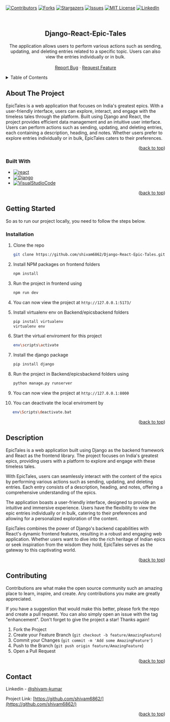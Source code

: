[![Contributors][contributors-shield]][contributors-url]
[![Forks][forks-shield]][forks-url]
[![Stargazers][stars-shield]][stars-url]
[![Issues][issues-shield]][issues-url]
[![MIT License][license-shield]][license-url]
[![LinkedIn][linkedin-shield]][linkedin-url]

<br />
<div align="center">
<h2 align="center">Django-React-Epic-Tales</h2>

  <p align="center">The application allows users to perform various actions such as sending, updating, and deleting entries related to a specific topic. Users can also view the entries individually or in bulk.
    <br />
    <br />
    <a href="https://github.com/shivam6862/Django-React-Epic-Tales/issues">Report Bug</a>
    ·
    <a href="https://github.com/shivam6862/Django-React-Epic-Tales/issues">Request Feature</a>
  </p>
</div>

<details>
  <summary>Table of Contents</summary>
  <ol>
    <li>
      <a href="#about-the-project">About The Project</a>
      <ul>
        <li><a href="#built-with">Built With</a></li>
      </ul>
    </li>
    <li><a href="#usage">Description</a></li>
    <li><a href="#contributing">Contributing</a></li>
    <li><a href="#contact">Contact</a></li>
    <li><a href="#acknowledgments">Acknowledgments</a></li>
  </ol>
</details>

## About The Project

EpicTales is a web application that focuses on India's greatest epics. With a user-friendly interface, users can explore, interact, and engage with the timeless tales through the platform. Built using Django and React, the project provides efficient data management and an intuitive user interface. Users can perform actions such as sending, updating, and deleting entries, each containing a description, heading, and notes. Whether users prefer to explore entries individually or in bulk, EpicTales caters to their preferences.

<p align="right">(<a href="#readme-top">back to top</a>)</p>

### Built With

- [![react][react]][react-url]
- [![Django][Django]][Django-url]
- [![VisualStudioCode][VisualStudioCode]][VisualStudioCode-url]

<p align="right">(<a href="#readme-top">back to top</a>)</p>

## Getting Started

So as to run our project locally, you need to follow the steps below.

### Installation

1. Clone the repo
   ```sh
   git clone https://github.com/shivam6862/Django-React-Epic-Tales.git
   ```
2. Install NPM packages on frontend folders
   ```sh
   npm install
   ```
3. Run the project in frontend using
   ```sh
   npm run dev
   ```
4. You can now view the project at `http://127.0.0.1:5173/`

5. Install virtualenv env on Backend/epicsbackend folders
   ```sh
   pip install virtualenv
   virtualenv env
   ```
6. Start the virtual enviroment for this project

   ```sh
   env\scripts\activate
   ```

7. Install the django package
   ```sh
   pip install django
   ```
8. Run the project in Backend/epicsbackend folders using
   ```sh
   python manage.py runserver
   ```
9. You can now view the project at `http://127.0.0.1:8000`

10. You can deactivate the local enviroment by

```sh
   env\Scripts\deactivate.bat
```

   <p align="right">(<a href="#readme-top">back to top</a>)</p>

<!-- USAGE EXAMPLES -->

## Description

EpicTales is a web application built using Django as the backend framework and React as the frontend library. The project focuses on India's greatest epics, providing users with a platform to explore and engage with these timeless tales.<br/>

With EpicTales, users can seamlessly interact with the content of the epics by performing various actions such as sending, updating, and deleting entries. Each entry consists of a description, heading, and notes, offering a comprehensive understanding of the epics.<br/>

The application boasts a user-friendly interface, designed to provide an intuitive and immersive experience. Users have the flexibility to view the epic entries individually or in bulk, catering to their preferences and allowing for a personalized exploration of the content.<br/>

EpicTales combines the power of Django's backend capabilities with React's dynamic frontend features, resulting in a robust and engaging web application. Whether users want to dive into the rich heritage of Indian epics or seek inspiration from the wisdom they hold, EpicTales serves as the gateway to this captivating world.<br/>

<p align="right">(<a href="#readme-top">back to top</a>)</p>

<!-- CONTRIBUTING -->

## Contributing

Contributions are what make the open source community such an amazing place to learn, inspire, and create. Any contributions you make are greatly appreciated.

If you have a suggestion that would make this better, please fork the repo and create a pull request. You can also simply open an issue with the tag "enhancement".
Don't forget to give the project a star! Thanks again!

1. Fork the Project
2. Create your Feature Branch (`git checkout -b feature/AmazingFeature`)
3. Commit your Changes (`git commit -m 'Add some AmazingFeature'`)
4. Push to the Branch (`git push origin feature/AmazingFeature`)
5. Open a Pull Request

<p align="right">(<a href="#readme-top">back to top</a>)</p>

<!-- CONTACT -->

## Contact

Linkedin - [@shivam-kumar](https://www.linkedin.com/in/shivam-kumar-14701b249/)

Project Link: [https://github.com/shivam6862/](https://github.com/shivam6862/)

<p align="right">(<a href="#readme-top">back to top</a>)</p>

<!-- ACKNOWLEDGMENTS -->

[contributors-shield]: https://img.shields.io/github/contributors/shivam6862/Django-React-Epic-Tales.svg?style=for-the-badge
[contributors-url]: https://github.com/shivam6862/Django-React-Epic-Tales/graphs/contributors
[forks-shield]: https://img.shields.io/github/forks/shivam6862/Django-React-Epic-Tales.svg?style=for-the-badge
[forks-url]: https://github.com/shivam6862/Django-React-Epic-Tales/network/members
[stars-shield]: https://img.shields.io/github/stars/shivam6862/Django-React-Epic-Tales.svg?style=for-the-badge
[stars-url]: https://github.com/shivam6862/Django-React-Epic-Tales/stargazers
[issues-shield]: https://img.shields.io/github/issues/shivam6862/Django-React-Epic-Tales.svg?style=for-the-badge
[issues-url]: https://github.com/shivam6862/Django-React-Epic-Tales/issues
[license-shield]: https://img.shields.io/github/license/shivam6862/Django-React-Epic-Tales.svg?style=for-the-badge
[license-url]: https://github.com/shivam6862/Django-React-Epic-Tales/blob/master/LICENSE.txt
[linkedin-shield]: https://img.shields.io/badge/-LinkedIn-black.svg?style=for-the-badge&logo=linkedin&colorB=555
[linkedin-url]: https://linkedin.com/in/shivam-kumar-14701b249/
[react]: https://img.shields.io/badge/React-20232A?style=for-the-badge&logo=react&logoColor=61DAFB
[react-url]: https://react.dev/
[Django]: https://img.shields.io/badge/Django-092E20?style=for-the-badge&logo=django&logoColor=white
[Django-url]: https://docs.djangoproject.com/en/4.2/
[VisualStudioCode]: https://img.shields.io/badge/Made%20for-VSCode-1f425f.svg
[VisualStudioCode-url]: https://code.visualstudio.com/
